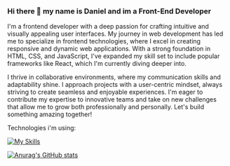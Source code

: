 ### Hi there 👋 my name is Daniel and im a Front-End Developer
I'm a frontend developer with a deep passion for crafting intuitive and visually appealing user interfaces. My journey in web development has led me to specialize in frontend technologies, where I excel in creating responsive and dynamic web applications. With a strong foundation in HTML, CSS, and JavaScript, I've expanded my skill set to include popular frameworks like React, which I'm currently diving deeper into.

I thrive in collaborative environments, where my communication skills and adaptability shine. I approach projects with a user-centric mindset, always striving to create seamless and enjoyable experiences. I'm eager to contribute my expertise to innovative teams and take on new challenges that allow me to grow both professionally and personally. Let's build something amazing together!


Technologies i'm using:


[![My Skills](https://skillicons.dev/icons?i=js,html,css,apple,bootstrap,github,htmx,npm,php,react,ts)](https://skillicons.dev)


[![Anurag's GitHub stats](https://github-readme-stats.vercel.app/api?username=danik11351)](https://github.com/anuraghazra/github-readme-stats)

<!--
**danik11351/danik11351** is a ✨ _special_ ✨ repository because its `README.md` (this file) appears on your GitHub profile.

Here are some ideas to get you started:

- 🔭 I’m currently working on ...
- 🌱 I’m currently learning ...
- 👯 I’m looking to collaborate on ...
- 🤔 I’m looking for help with ...
- 💬 Ask me about ...
- 📫 How to reach me: ...
- 😄 Pronouns: ...
- ⚡ Fun fact: ...
-->

